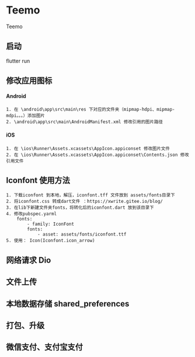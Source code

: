 # Teemo

Teemo

## 启动

flutter run

## 修改应用图标

#### Android

    1. 在 \android\app\src\main\res 下对应的文件夹（mipmap-hdpi、mipmap-mdpi。。。）添加图片
    2. \android\app\src\main\AndroidManifest.xml 修改引用的图片路径

#### iOS

    1. 在 \ios\Runner\Assets.xcassets\AppIcon.appiconset 修改图片文件
    2. 在 \ios\Runner\Assets.xcassets\AppIcon.appiconset\Contents.json 修改引用文件

## Iconfont 使用方法

    1. 下载iconfont 到本地，解压，iconfont.tff 文件放到 assets/fonts目录下
    2. 将iconfont.css 转成dart文件 ：https://xwrite.gitee.io/blog/
    3. 在lib下新建文件夹fonts，将转化后的iconfont.dart 放到该目录下
    4. 修改pubspec.yarml
        fonts:
            - family: IconFont
            fonts:
                - asset: assets/fonts/iconfont.ttf
    5. 使用： Icon(Iconfont.icon_arrow)

## 网络请求 Dio

## 文件上传

## 本地数据存储 shared_preferences

## 打包、升级

## 微信支付、支付宝支付
